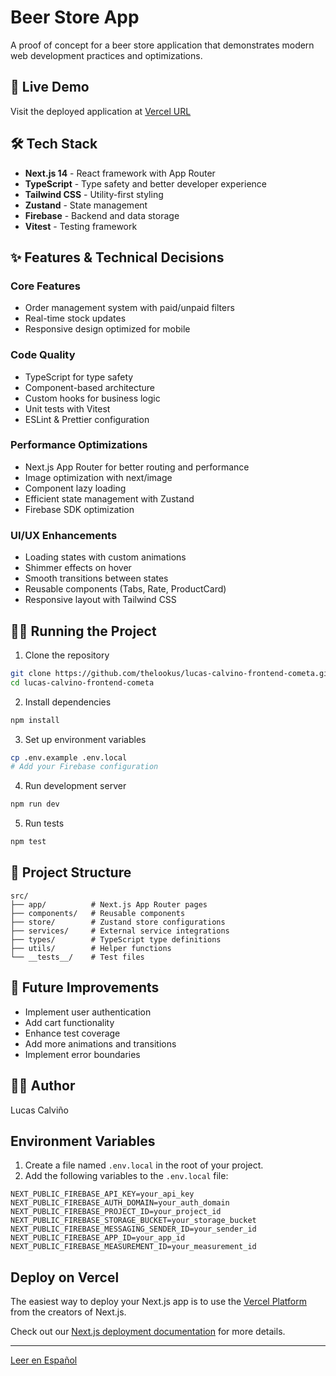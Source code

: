 # Beer Store App

A proof of concept for a beer store application that demonstrates modern web development practices and optimizations.

## 🚀 Live Demo

Visit the deployed application at <a href="https://lucas-calvino-frontend-cometa-git-main-lucas-projects-ea3434e8.vercel.app" target="_blank">Vercel URL</a>

## 🛠 Tech Stack

- **Next.js 14** - React framework with App Router
- **TypeScript** - Type safety and better developer experience
- **Tailwind CSS** - Utility-first styling
- **Zustand** - State management
- **Firebase** - Backend and data storage
- **Vitest** - Testing framework

## ✨ Features & Technical Decisions

### Core Features
- Order management system with paid/unpaid filters
- Real-time stock updates
- Responsive design optimized for mobile

### Code Quality
- TypeScript for type safety
- Component-based architecture
- Custom hooks for business logic
- Unit tests with Vitest
- ESLint & Prettier configuration

### Performance Optimizations
- Next.js App Router for better routing and performance
- Image optimization with next/image
- Component lazy loading
- Efficient state management with Zustand
- Firebase SDK optimization

### UI/UX Enhancements
- Loading states with custom animations
- Shimmer effects on hover
- Smooth transitions between states
- Reusable components (Tabs, Rate, ProductCard)
- Responsive layout with Tailwind CSS

## 🏃‍♂️ Running the Project

1. Clone the repository
```bash
git clone https://github.com/thelookus/lucas-calvino-frontend-cometa.git
cd lucas-calvino-frontend-cometa
```

2. Install dependencies
```bash
npm install
```

3. Set up environment variables
```bash
cp .env.example .env.local
# Add your Firebase configuration
```

4. Run development server
```bash
npm run dev
```

5. Run tests
```bash
npm test
```

## 📝 Project Structure

```
src/
├── app/          # Next.js App Router pages
├── components/   # Reusable components
├── store/        # Zustand store configurations
├── services/     # External service integrations
├── types/        # TypeScript type definitions
├── utils/        # Helper functions
└── __tests__/    # Test files
```

## 🎯 Future Improvements

- Implement user authentication
- Add cart functionality
- Enhance test coverage
- Add more animations and transitions
- Implement error boundaries

## 👨‍💻 Author

Lucas Calviño

## Environment Variables

1. Create a file named `.env.local` in the root of your project.
2. Add the following variables to the `.env.local` file:

```plaintext
NEXT_PUBLIC_FIREBASE_API_KEY=your_api_key
NEXT_PUBLIC_FIREBASE_AUTH_DOMAIN=your_auth_domain
NEXT_PUBLIC_FIREBASE_PROJECT_ID=your_project_id
NEXT_PUBLIC_FIREBASE_STORAGE_BUCKET=your_storage_bucket
NEXT_PUBLIC_FIREBASE_MESSAGING_SENDER_ID=your_sender_id
NEXT_PUBLIC_FIREBASE_APP_ID=your_app_id
NEXT_PUBLIC_FIREBASE_MEASUREMENT_ID=your_measurement_id
```

## Deploy on Vercel

The easiest way to deploy your Next.js app is to use the [Vercel Platform](https://vercel.com/new?utm_medium=default-template&filter=next.js&utm_source=create-next-app&utm_campaign=create-next-app-readme) from the creators of Next.js.

Check out our [Next.js deployment documentation](https://nextjs.org/docs/app/building-your-application/deploying) for more details.

---

[Leer en Español](README.es.md)
